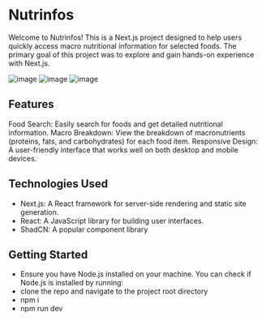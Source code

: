 # Nutrinfos
Welcome to Nutrinfos! This is a Next.js project designed to help users quickly access macro nutritional information for selected foods. The primary goal of this project was to explore and gain hands-on experience with Next.js.

![image](https://github.com/user-attachments/assets/cb87cad5-d6be-4eaa-be65-00de0466127f)
![image](https://github.com/user-attachments/assets/0e848f9b-cd40-4570-9a1d-78179a898de5)
![image](https://github.com/user-attachments/assets/b27d0621-57a1-4939-86f6-07105a75d1b3)

## Features
Food Search: Easily search for foods and get detailed nutritional information.
Macro Breakdown: View the breakdown of macronutrients (proteins, fats, and carbohydrates) for each food item.
Responsive Design: A user-friendly interface that works well on both desktop and mobile devices.

## Technologies Used
- Next.js: A React framework for server-side rendering and static site generation.
- React: A JavaScript library for building user interfaces.
- ShadCN: A popular component library

## Getting Started
- Ensure you have Node.js installed on your machine. You can check if Node.js is installed by running:
- clone the repo and navigate to the project root directory
- npm i
- npm run dev
